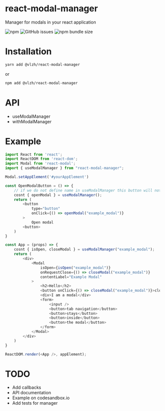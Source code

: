 # react-modal-manager
Manager for modals in your react application

![npm](https://img.shields.io/npm/dm/@vlzh/react-modal-manager) ![GitHub issues](https://img.shields.io/github/issues-raw/vlzh/react-modal-manager) ![npm bundle size](https://img.shields.io/bundlephobia/minzip/@vlzh/react-modal-manager)

# Installation
```bash
yarn add @vlzh/react-modal-manager
```
or
```bash
npm add @vlzh/react-modal-manager
```

# API
- useModalManager
- withModalManager

# Example
```javascript
import React from 'react';
import ReactDOM from 'react-dom';
import Modal from 'react-modal';
import { useModalManager } from "react-modal-manager";

Modal.setAppElement('#yourAppElement')

const OpenModalButton = () => {
    // if we do not define name in useModalManager this button will not be subscribed on changes in manager
    cosnt { openModal } = useModalManager();
    return (
        <button
            type="button"
            onClick={() => openModal("example_modal")}
        >
            Open modal
        <button>
    )
}

const App = (props) => {
    cosnt { isOpen, closeModal } = useModalManager("example_modal");
    return (
        <div>
            <Modal
                isOpen={isOpen("example_modal")}
                onRequestClose={() => closeModal("example_modal")}
                contentLabel="Example Modal"
            >
                <h2>Hello</h2>
                <button onClick={() => closeModal("example_modal")}>close</button>
                <div>I am a modal</div>
                <form>
                    <input />
                    <button>tab navigation</button>
                    <button>stays</button>
                    <button>inside</button>
                    <button>the modal</button>
                </form>
            </Modal>
        </div>
    )
}

ReactDOM.render(<App />, appElement);
```

# TODO
- Add callbacks
- API documentation
- Example on codesandbox.io
- Add tests for manager

